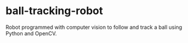 # ball-tracking-robot
Robot programmed with computer vision to follow and track a ball using Python and OpenCV.
